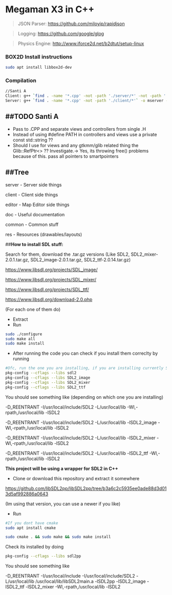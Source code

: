 # Megaman X3 in C++

> JSON Parser: https://github.com/miloyip/rapidjson

> Logging: https://github.com/google/glog

> Physics Engine: http://www.iforce2d.net/b2dtut/setup-linux

### BOX2D Install instructions
```Bash
sudo apt install libbox2d-dev 
```

### Compilation
```Bash
//Santi A
Client: g++ `find . -name '*.cpp' -not -path './server/*' -not -path './editor/*'` -o mclient -Wall -pipe `pkg-config --cflags --libs gtkmm-3.0 sdl2pp`
Server: g++ `find . -name '*.cpp' -not -path './client/*'` -o mserver -Wall -pipe `pkg-config --cflags --libs gtkmm-3.0` -std=c++11 -lglog
```


##TODO Santi A
----------------------------
- Pass to .CPP and separate views and controllers from single .H
- Instead of using #define PATH in controllers and views use a private const std::string ??
- Should I use for views and any gtkmm/glib related thing the Glib::RefPtr<> ?? Investigate.-> Yes, its throwing free() problems because of this. pass all pointers to smartpointers

##Tree
-----------------------------

server - Server side things

client - Client side things

editor - Map Editor side things

doc - Useful documentation

common - Common stuff

res - Resources (drawables/layouts)

##**How to install SDL stuff:**

Search for them, download the .tar.gz versions (Like SDL2, SDL2_mixer-2.0.1.tar.gz, SDL2_image-2.0.1.tar.gz, SDL2_ttf-2.0.14.tar.gz)

https://www.libsdl.org/projects/SDL_image/

https://www.libsdl.org/projects/SDL_mixer/

https://www.libsdl.org/projects/SDL_ttf/

https://www.libsdl.org/download-2.0.php

(For each one of them do)
* Extract
* Run
```Bash
sudo ./configure
sudo make all
sudo make install
```
* After running the code you can check if you install them correclty by running
```Bash
#Ofc, run the one you are installing, if you are installing currently SDL_ttf, use the SDL2_ttf one....
pkg-config --cflags --libs sdl2
pkg-config --cflags --libs SDL2_image
pkg-config --cflags --libs SDL2_mixer
pkg-config --cflags --libs SDL2_ttf
```
You should see something like (depending on which one you are installing)

-D_REENTRANT -I/usr/local/include/SDL2 -L/usr/local/lib -Wl,-rpath,/usr/local/lib -lSDL2

-D_REENTRANT -I/usr/local/include/SDL2 -L/usr/local/lib -lSDL2_image -Wl,-rpath,/usr/local/lib -lSDL2

-D_REENTRANT -I/usr/local/include/SDL2 -L/usr/local/lib -lSDL2_mixer -Wl,-rpath,/usr/local/lib -lSDL2

-D_REENTRANT -I/usr/local/include/SDL2 -L/usr/local/lib -lSDL2_ttf -Wl,-rpath,/usr/local/lib -lSDL2

**This project will be using a wrapper for SDL2 in C++**

* Clone or download this repository and extract it somewhere

https://github.com/libSDL2pp/libSDL2pp/tree/b3a6c2c5935ee0ade88d3d013d5af992886a0643

(Im using that version, you can use a newer if you like)

* Run
```Bash
#If you dont have cmake
sudo apt install cmake

sudo cmake . && sudo make && sudo make install
```

Check its installed by doing
```Bash
pkg-config --cflags --libs sdl2pp
```

You should see something like

-D_REENTRANT -I/usr/local/include -I/usr/local/include/SDL2 -L/usr/local/lib /usr/local/lib/libSDL2main.a -lSDL2pp -lSDL2_image -lSDL2_ttf -lSDL2_mixer -Wl,-rpath,/usr/local/lib -lSDL2
